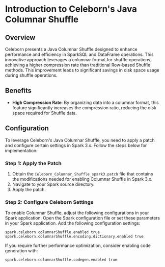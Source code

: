 # Introduction to Celeborn's Java Columnar Shuffle

## Overview

Celeborn presents a Java Columnar Shuffle designed to enhance performance and efficiency in SparkSQL and DataFrame operations. This innovative approach leverages a columnar format for shuffle operations, achieving a higher compression rate than traditional Row-based Shuffle methods. This improvement leads to significant savings in disk space usage during shuffle operations.

## Benefits

- **High Compression Rate**: By organizing data into a columnar format, this feature significantly increases the compression ratio, reducing the disk space required for Shuffle data.

## Configuration

To leverage Celeborn's Java Columnar Shuffle, you need to apply a patch and configure certain settings in Spark 3.x. Follow the steps below for implementation:

### Step 1: Apply the Patch

1. Obtain the `Celeborn_Columnar_Shuffle_spark3.patch` file that contains the modifications needed for enabling Columnar Shuffle in Spark 3.x.
2. Navigate to your Spark source directory.
3. Apply the patch.

### Step 2: Configure Celeborn Settings

To enable Columnar Shuffle, adjust the following configurations in your Spark application:
Open the Spark configuration file or set these parameters in your Spark application.
Add the following configuration settings:

```
spark.celeborn.columnarShuffle.enabled true
spark.celeborn.columnarShuffle.encoding.dictionary.enabled true
```

If you require further performance optimization, consider enabling code generation with:

```
spark.celeborn.columnarShuffle.codegen.enabled true
```
